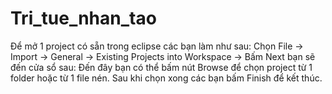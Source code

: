 # Tri_tue_nhan_tao
Để mở 1 project có sẵn trong eclipse các bạn làm như sau: Chọn File -> Import -> General -> Existing Projects into Workspace -> 
Bấm Next bạn sẽ đến cửa sổ sau: Đến đây bạn có thể bấm nút Browse để chọn project từ 1 folder hoặc từ 1 file nén. Sau khi chọn xong các bạn bấm Finish để kết thúc.
